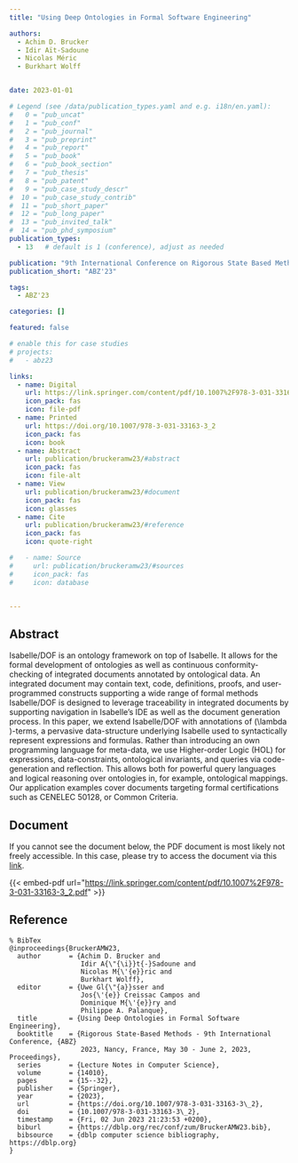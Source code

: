 ```yaml
---
title: "Using Deep Ontologies in Formal Software Engineering"

authors:
  - Achim D. Brucker
  - Idir Aït-Sadoune
  - Nicolas Méric
  - Burkhart Wolff


date: 2023-01-01

# Legend (see /data/publication_types.yaml and e.g. i18n/en.yaml): 
#   0 = "pub_uncat"
#   1 = "pub_conf"
#   2 = "pub_journal"
#   3 = "pub_preprint"
#   4 = "pub_report"
#   5 = "pub_book"
#   6 = "pub_book_section"
#   7 = "pub_thesis"
#   8 = "pub_patent"
#   9 = "pub_case_study_descr"
#  10 = "pub_case_study_contrib"
#  11 = "pub_short_paper"
#  12 = "pub_long_paper"
#  13 = "pub_invited_talk"
#  14 = "pub_phd_symposium"
publication_types:
  - 13   # default is 1 (conference), adjust as needed

publication: "9th International Conference on Rigorous State Based Methods (ABZ'23)"
publication_short: "ABZ'23"

tags:
  - ABZ'23

categories: []

featured: false

# enable this for case studies
# projects:
#   - abz23

links:
  - name: Digital
    url: https://link.springer.com/content/pdf/10.1007%2F978-3-031-33163-3_2.pdf
    icon_pack: fas
    icon: file-pdf
  - name: Printed
    url: https://doi.org/10.1007/978-3-031-33163-3_2
    icon_pack: fas
    icon: book
  - name: Abstract
    url: publication/bruckeramw23/#abstract
    icon_pack: fas
    icon: file-alt
  - name: View
    url: publication/bruckeramw23/#document
    icon_pack: fas
    icon: glasses
  - name: Cite
    url: publication/bruckeramw23/#reference
    icon_pack: fas
    icon: quote-right

#   - name: Source
#     url: publication/bruckeramw23/#sources
#     icon_pack: fas
#     icon: database


---
```


## Abstract

Isabelle/DOF is an ontology framework on top of Isabelle. It allows for the formal development of ontologies as well as continuous conformity-checking of integrated documents annotated by ontological data. An integrated document may contain text, code, definitions, proofs, and user-programmed constructs supporting a wide range of formal methods Isabelle/DOF is designed to leverage traceability in integrated documents by supporting navigation in Isabelle’s IDE as well as the document generation process. In this paper, we extend Isabelle/DOF with annotations of \(\lambda \)-terms, a pervasive data-structure underlying Isabelle used to syntactically represent expressions and formulas. Rather than introducing an own programming language for meta-data, we use Higher-order Logic (HOL) for expressions, data-constraints, ontological invariants, and queries via code-generation and reflection. This allows both for powerful query languages and logical reasoning over ontologies in, for example, ontological mappings. Our application examples cover documents targeting formal certifications such as CENELEC 50128, or Common Criteria.

## Document

If you cannot see the document below, the PDF document is most likely not freely accessible. In this case, please try to access the document via this <a href="https://link.springer.com/content/pdf/10.1007%2F978-3-031-33163-3_2.pdf">link</a>.

{{< embed-pdf url="https://link.springer.com/content/pdf/10.1007%2F978-3-031-33163-3_2.pdf" >}}

## Reference

```
% BibTex
@inproceedings{BruckerAMW23,
  author       = {Achim D. Brucker and
                  Idir A{\"{\i}}t{-}Sadoune and
                  Nicolas M{\'{e}}ric and
                  Burkhart Wolff},
  editor       = {Uwe Gl{\"{a}}sser and
                  Jos{\'{e}} Creissac Campos and
                  Dominique M{\'{e}}ry and
                  Philippe A. Palanque},
  title        = {Using Deep Ontologies in Formal Software Engineering},
  booktitle    = {Rigorous State-Based Methods - 9th International Conference, {ABZ}
                  2023, Nancy, France, May 30 - June 2, 2023, Proceedings},
  series       = {Lecture Notes in Computer Science},
  volume       = {14010},
  pages        = {15--32},
  publisher    = {Springer},
  year         = {2023},
  url          = {https://doi.org/10.1007/978-3-031-33163-3\_2},
  doi          = {10.1007/978-3-031-33163-3\_2},
  timestamp    = {Fri, 02 Jun 2023 21:23:53 +0200},
  biburl       = {https://dblp.org/rec/conf/zum/BruckerAMW23.bib},
  bibsource    = {dblp computer science bibliography, https://dblp.org}
}


```

<!-- # add information for case study papers (if available)
## Sources

- **Used formal method:**
  [ASM](/method/asm)
- **Resources and tools:**
  Asmeta

For more information, please contact the <a href ="mailto:silvia.bonfanti@unibg.it;arcaini@nii.ac.jp;angelo.gargantini@unibg.it;scandurra@unibg.it;elvinia.riccobene@unimi.it">authors</a>-->

